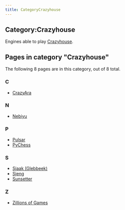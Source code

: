 ```yaml
---
title: CategoryCrazyhouse
---
```

## Category:Crazyhouse



Engines able to play [Crazyhouse](Crazyhouse "Crazyhouse").

## Pages in category "Crazyhouse"

The following 8 pages are in this category, out of 8 total.

### C

- [CrazyAra](CrazyAra "CrazyAra")

### N

- [Nebiyu](Nebiyu "Nebiyu")

### P

- [Pulsar](Pulsar "Pulsar")
- [PyChess](PyChess "PyChess")

### S

- [Sjaak (Glebbeek)](</Sjaak_(Glebbeek)> "Sjaak (Glebbeek)")
- [Sjeng](Sjeng "Sjeng")
- [Sunsetter](Sunsetter "Sunsetter")

### Z

- [Zillions of Games](Zillions_of_Games "Zillions of Games")

